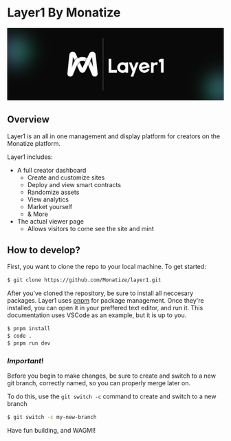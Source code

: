 # Layer1 By Monatize

![Layer1 By Monatize](./assets/Banner.png)

## Overview

Layer1 is an all in one management and display platform for creators on the
Monatize platform.

Layer1 includes:

- A full creator dashboard
  - Create and customize sites
  - Deploy and view smart contracts
  - Randomize assets
  - View analytics
  - Market yourself
  - & More
- The actual viewer page
  - Allows visitors to come see the site and mint

## How to develop?

First, you want to clone the repo to your local machine. To get started:

```bash
$ git clone https://github.com/Monatize/layer1.git
```

After you've cloned the repository, be sure to install all neccesary packages.
Layer1 uses [pnpm](https://pnpm.io) for package management. Once they're
installed, you can open it in your preffered text editor, and run it. This
documentation uses VSCode as an example, but it is up to you.

```bash
$ pnpm install
$ code .
$ pnpm run dev
```

### **_Important_**!

Before you begin to make changes, be sure to create and switch to a new git
branch, correctly named, so you can properly merge later on.

To do this, use the `git switch -c` command to create and switch to a new branch

```bash
$ git switch -c my-new-branch
```

Have fun building, and WAGMI!
